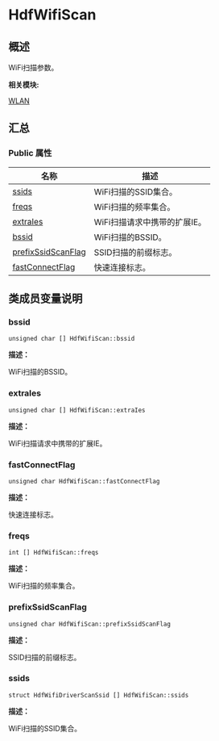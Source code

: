 # HdfWifiScan


## **概述**

WiFi扫描参数。

**相关模块:**

[WLAN](wlan.md)


## **汇总**


### Public 属性

  | 名称 | 描述 | 
| -------- | -------- |
| [ssids](#ssids) | WiFi扫描的SSID集合。 | 
| [freqs](#freqs) | WiFi扫描的频率集合。 | 
| [extraIes](#extraies) | WiFi扫描请求中携带的扩展IE。 | 
| [bssid](#bssid) | WiFi扫描的BSSID。 | 
| [prefixSsidScanFlag](#prefixssidscanflag) | SSID扫描的前缀标志。 | 
| [fastConnectFlag](#fastconnectflag) | 快速连接标志。 | 


## **类成员变量说明**


### bssid

  
```
unsigned char [] HdfWifiScan::bssid
```

**描述：**

WiFi扫描的BSSID。


### extraIes

  
```
unsigned char [] HdfWifiScan::extraIes
```

**描述：**

WiFi扫描请求中携带的扩展IE。


### fastConnectFlag

  
```
unsigned char HdfWifiScan::fastConnectFlag
```

**描述：**

快速连接标志。


### freqs

  
```
int [] HdfWifiScan::freqs
```

**描述：**

WiFi扫描的频率集合。


### prefixSsidScanFlag

  
```
unsigned char HdfWifiScan::prefixSsidScanFlag
```

**描述：**

SSID扫描的前缀标志。


### ssids

  
```
struct HdfWifiDriverScanSsid [] HdfWifiScan::ssids
```

**描述：**

WiFi扫描的SSID集合。
